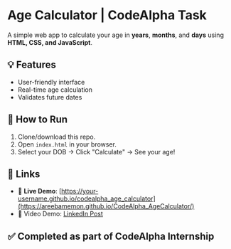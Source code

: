# Age Calculator | CodeAlpha Task

A simple web app to calculate your age in **years**, **months**, and **days** using **HTML, CSS, and JavaScript**.

## 💡 Features
- User-friendly interface
- Real-time age calculation
- Validates future dates

## 🚀 How to Run
1. Clone/download this repo.
2. Open `index.html` in your browser.
3. Select your DOB → Click "Calculate" → See your age!

## 🔗 Links
- 🔴 **Live Demo**: [https://your-username.github.io/codealpha_age_calculator](https://areebamemon.github.io/CodeAlpha_AgeCalculator/)
- 🎥 Video Demo: [LinkedIn Post](https://linkedin.com/in/your-post-link)

## ✅ Completed as part of **CodeAlpha Internship**
